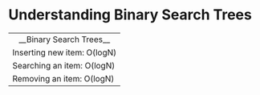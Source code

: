 # Understanding Binary Search Trees

<table>
    <tr>
        <td><center>__Binary Search Trees__</center></td>
    </tr>
    <tr>
        <td>Inserting new item: O(logN)</td>
    </tr>
    <tr>
        <td>Searching an item: O(logN)</td>
    </tr>
    <tr>
        <td>Removing an item: O(logN)</td>
    </tr>
</table>
